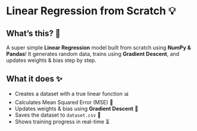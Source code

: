 # Linear Regression from Scratch 💡

## What’s this? 🤔
A super simple **Linear Regression** model built from scratch using **NumPy & Pandas**! It generates random data, trains using **Gradient Descent**, and updates weights & bias step by step. 

## What it does ✨
- Creates a dataset with a true linear function 📊
- Calculates Mean Squared Error (MSE) 🔢
- Updates weights & bias using **Gradient Descent** 🎯
- Saves the dataset to `dataset.csv` 📂
- Shows training progress in real-time ⏳




